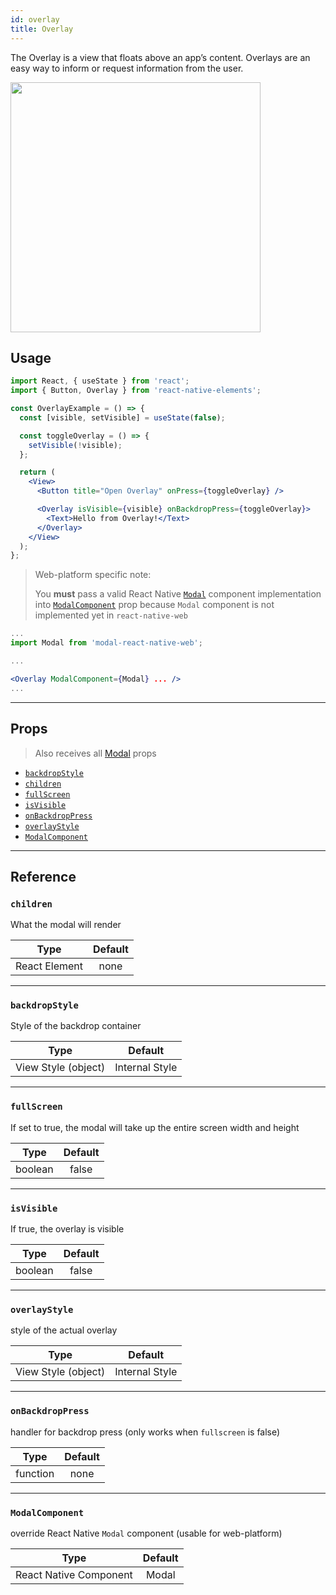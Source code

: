 ```yaml
---
id: overlay
title: Overlay
---
```


The Overlay is a view that floats above an app’s content. Overlays are an easy
way to inform or request information from the user.

<img src="/react-native-elements/img/overlay.png" width="400" />

## Usage

```jsx
import React, { useState } from 'react';
import { Button, Overlay } from 'react-native-elements';

const OverlayExample = () => {
  const [visible, setVisible] = useState(false);

  const toggleOverlay = () => {
    setVisible(!visible);
  };

  return (
    <View>
      <Button title="Open Overlay" onPress={toggleOverlay} />

      <Overlay isVisible={visible} onBackdropPress={toggleOverlay}>
        <Text>Hello from Overlay!</Text>
      </Overlay>
    </View>
  );
};
```

> Web-platform specific note:
>
> You **must** pass a valid React Native [`Modal`](https://facebook.github.io/react-native/docs/modal) component implementation
> into [`ModalComponent`](#modalcomponent) prop because `Modal` component is not implemented yet in `react-native-web`

```jsx
...
import Modal from 'modal-react-native-web';

...

<Overlay ModalComponent={Modal} ... />
...
```

---

## Props

> Also receives all
> [Modal](https://facebook.github.io/react-native/docs/modal#props) props

- [`backdropStyle`](#backdropStyle)
- [`children`](#children)
- [`fullScreen`](#fullscreen)
- [`isVisible`](#isvisible)
- [`onBackdropPress`](#onbackdroppress)
- [`overlayStyle`](#overlaystyle)
- [`ModalComponent`](#modalcomponent)

---

## Reference

### `children`

What the modal will render

|     Type      | Default |
| :-----------: | :-----: |
| React Element |  none   |

---

### `backdropStyle`

Style of the backdrop container

|        Type         |    Default     |
| :-----------------: | :------------: |
| View Style (object) | Internal Style |

---

### `fullScreen`

If set to true, the modal will take up the entire screen width and height

|  Type   | Default |
| :-----: | :-----: |
| boolean |  false  |

---

### `isVisible`

If true, the overlay is visible

|  Type   | Default |
| :-----: | :-----: |
| boolean |  false  |

---

### `overlayStyle`

style of the actual overlay

|        Type         |    Default     |
| :-----------------: | :------------: |
| View Style (object) | Internal Style |

---

### `onBackdropPress`

handler for backdrop press (only works when `fullscreen` is false)

|   Type   | Default |
| :------: | :-----: |
| function |  none   |

---

### `ModalComponent`

override React Native `Modal` component (usable for web-platform)

|          Type          | Default |
| :--------------------: | :-----: |
| React Native Component |  Modal  |
